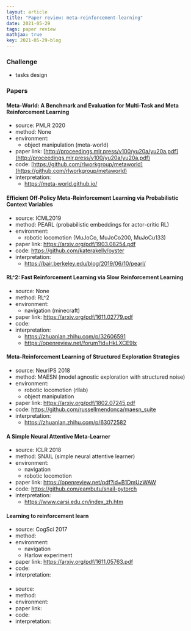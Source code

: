 ```yaml
---
layout: article
title: "Paper review: meta-reinforcement-learning"
date: 2021-05-29
tags: paper review
mathjax: true
key: 2021-05-29-blog
---
```

### Challenge
- tasks design

### Papers
#### Meta-World: A Benchmark and Evaluation for Multi-Task and Meta Reinforcement Learning
- source: PMLR 2020
- method: None
- environment:
  - object manipulation (meta-world) 
- paper link: [http://proceedings.mlr.press/v100/yu20a/yu20a.pdf](http://proceedings.mlr.press/v100/yu20a/yu20a.pdf)
- code:  [https://github.com/rlworkgroup/metaworld](https://github.com/rlworkgroup/metaworld)
- interpretation: 
  - https://meta-world.github.io/

#### Efficient Off-Policy Meta-Reinforcement Learning via Probabilistic Context Variables
- source: ICML2019
- method: PEARL (probabilistic embeddings for actor-critic RL)
- environment:
  - robotic locomotion (MuJoCo, MuJoCo200, MuJoCu133)
- paper link: https://arxiv.org/pdf/1903.08254.pdf
- code: https://github.com/katerakelly/oyster
- interpretation: 
  - https://bair.berkeley.edu/blog/2019/06/10/pearl/

#### RL^2: Fast Reinforcement Learning via Slow Reinforcement Learning
- source: None
- method: RL^2
- environment:
  - navigation (minecraft)
- paper link: https://arxiv.org/pdf/1611.02779.pdf
- code:  
- interpretation: 
  - https://zhuanlan.zhihu.com/p/32606591
  - https://openreview.net/forum?id=HkLXCE9lx

#### Meta-Reinforcement Learning of Structured Exploration Strategies
- source: NeurIPS 2018
- method: MAESN (model agnostic exploration with structured noise)
- environment:
  - robotic locomotion (rllab)
  - object manipulation
- paper link: https://arxiv.org/pdf/1802.07245.pdf
- code: https://github.com/russellmendonca/maesn_suite 
- interpretation: 
  - https://zhuanlan.zhihu.com/p/63072582

#### A Simple Neural Attentive Meta-Learner
- source: ICLR 2018
- method: SNAIL (simple neural attentive learner)
- environment:
  - navigation 
  - robotic locomotion
- paper link: https://openreview.net/pdf?id=B1DmUzWAW
- code:  https://github.com/eambutu/snail-pytorch
- interpretation: 
  - https://www.carsi.edu.cn/index_zh.htm

#### Learning to reinforcement learn
- source: CogSci 2017
- method: 
- environment:
  - navigation
  - Harlow experiment
- paper link: https://arxiv.org/pdf/1611.05763.pdf
- code:  
- interpretation: 

#### 
- source: 
- method: 
- environment:
- paper link: 
- code:  
- interpretation: 